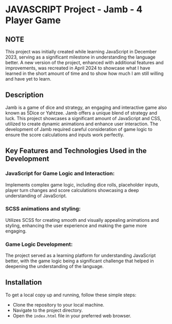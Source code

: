 # JAVASCRIPT Project - Jamb - 4 Player Game

## NOTE

This project was initially created while learning JavaScript in December 2023, serving as a significant milestone in understanding the language better. A new version of the project, enhanced with additional features and improvements, was recreated in April 2024 to showcase what I have learned in the short amount of time and to show how much I am still willing and have yet to learn.


## Description

Jamb is a game of dice and strategy, an engaging and interactive game also known as 5Dice or Yahtzee. Jamb offers a unique blend of strategy and luck. 
This project showcases a significant amount of JavaScript and CSS, utilized to create dynamic animations and enhance user interaction. 
The development of Jamb required careful consideration of game logic to ensure the score calculations and inputs work perfectly.

## Key Features and Technologies Used in the Development

### JavaScript for Game Logic and Interaction: 
Implements complex game logic, including dice rolls, placeholder inputs, player turn changes and score calculations showcasing a deep understanding of JavaScript.

### SCSS animations and styling: 
Utilizes SCSS for creating smooth and visually appealing animations and styling, enhancing the user experience and making the game more engaging.

### Game Logic Development: 
The project served as a learning platform for understanding JavaScript better, with the game logic being a significant challenge that helped in deepening the understanding of the language.

## Installation

To get a local copy up and running, follow these simple steps:

- Clone the repository to your local machine.
- Navigate to the project directory.
- Open the `index.html` file in your preferred web browser.
